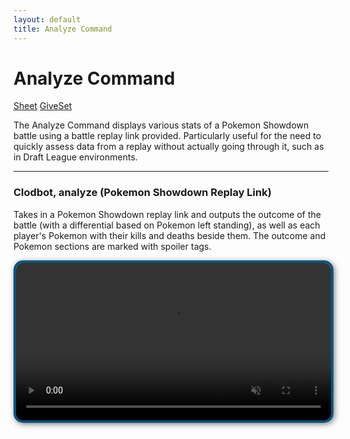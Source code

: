 ```yaml
---
layout: default
title: Analyze Command
---
```


<div class="commands">
  <h1>Analyze Command</h1>
  <div>
    <a href="https://clodbot.com/sheet" target="_blank" class="command">Sheet</a>
    <a href="https://clodbot.com/giveset" target="_blank" class="command">GiveSet</a>
  </div>
</div>

The Analyze Command displays various stats of a Pokemon Showdown battle using a battle replay link provided. Particularly useful for the need to quickly assess data from a replay without actually going through it, such as in Draft League environments.

<hr class="line">

### Clodbot, analyze (Pokemon Showdown Replay Link)

Takes in a Pokemon Showdown replay link and outputs the outcome of the battle (with a differential based on Pokemon left standing), as well as each player's Pokemon with their kills and deaths beside them. The outcome and Pokemon sections are marked with spoiler tags.

<video src="assets/videos/Analyze.mp4" style="width:100%; height:auto; border: 4px solid #005682; border-radius: 15px; box-shadow: 2px 2px 10px rgba(0,0,0,0.5);" autoplay loop muted playsinline></video>
